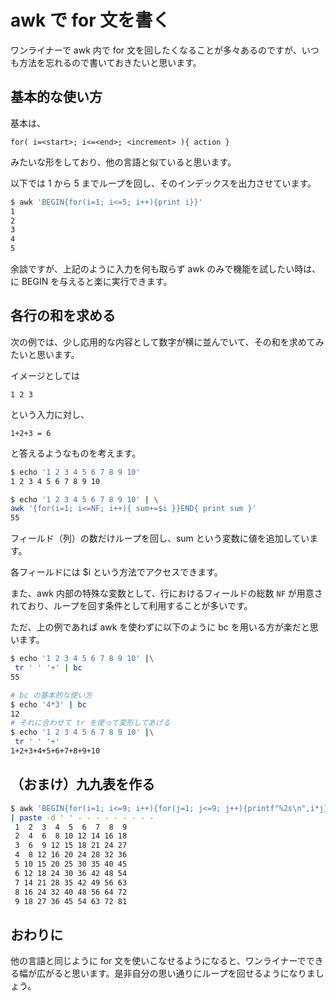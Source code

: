 # awk で for 文を書く
ワンライナーで awk 内で for 文を回したくなることが多々あるのですが、いつも方法を忘れるので書いておきたいと思います。

## 基本的な使い方
基本は、

`for( i=<start>; i<=<end>; <increment> ){ action }`

みたいな形をしており、他の言語と似ていると思います。

以下では 1 から 5 までループを回し、そのインデックスを出力させています。

```sh
$ awk 'BEGIN{for(i=1; i<=5; i++){print i}}'
1
2
3
4
5
```

余談ですが、上記のように入力を何も取らず awk のみで機能を試したい時は、<pattern> に BEGIN を与えると楽に実行できます。

## 各行の和を求める
次の例では、少し応用的な内容として数字が横に並んでいて、その和を求めてみたいと思います。

イメージとしては

`1 2 3`

という入力に対し、

`1+2+3 = 6`

と答えるようなものを考えます。

```sh
$ echo '1 2 3 4 5 6 7 8 9 10' 
1 2 3 4 5 6 7 8 9 10

$ echo '1 2 3 4 5 6 7 8 9 10' | \
awk '{for(i=1; i<=NF; i++){ sum+=$i }}END{ print sum }'
55
```

フィールド（列）の数だけループを回し、sum という変数に値を追加しています。

各フィールドには $i という方法でアクセスできます。

また、awk 内部の特殊な変数として、行におけるフィールドの総数 `NF` が用意されており、ループを回す条件として利用することが多いです。

ただ、上の例であれば awk を使わずに以下のように bc を用いる方が楽だと思います。

```sh
$ echo '1 2 3 4 5 6 7 8 9 10' |\
 tr ' ' '+' | bc
55

# bc の基本的な使い方
$ echo '4*3' | bc
12
# それに合わせて tr を使って変形してあげる
$ echo '1 2 3 4 5 6 7 8 9 10' |\
 tr ' ' '+'
1+2+3+4+5+6+7+8+9+10
```

## （おまけ）九九表を作る
```sh
$ awk 'BEGIN{for(i=1; i<=9; i++){for(j=1; j<=9; j++){printf"%2s\n",i*j}}}' \
| paste -d ' ' - - - - - - - - -
 1  2  3  4  5  6  7  8  9
 2  4  6  8 10 12 14 16 18
 3  6  9 12 15 18 21 24 27
 4  8 12 16 20 24 28 32 36
 5 10 15 20 25 30 35 40 45
 6 12 18 24 30 36 42 48 54
 7 14 21 28 35 42 49 56 63
 8 16 24 32 40 48 56 64 72
 9 18 27 36 45 54 63 72 81
```

## おわりに
他の言語と同じように for 文を使いこなせるようになると、ワンライナーでできる幅が広がると思います。是非自分の思い通りにループを回せるようになりましょう。
